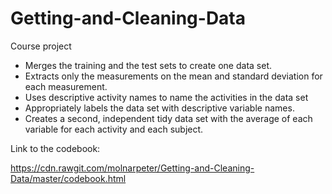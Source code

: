 Getting-and-Cleaning-Data
=========================

Course project

- Merges the training and the test sets to create one data set.
- Extracts only the measurements on the mean and standard deviation for each measurement. 
- Uses descriptive activity names to name the activities in the data set
- Appropriately labels the data set with descriptive variable names. 
- Creates a second, independent tidy data set with the average of each variable for each activity and each subject.
 
Link to the codebook:

https://cdn.rawgit.com/molnarpeter/Getting-and-Cleaning-Data/master/codebook.html
